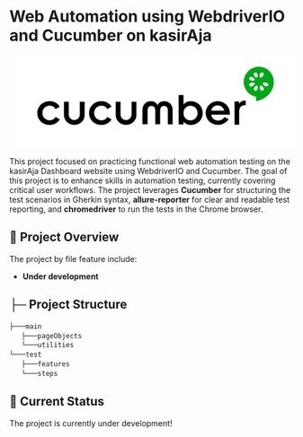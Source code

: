 # Web Automation using WebdriverIO and Cucumber on kasirAja

<p align="center">
    <img src="cucumber.webp" alt="cucumber" width="500" style="margin-left: 10px;" >
</p>

This project focused on practicing functional web automation testing on the kasirAja Dashboard website using WebdriverIO and Cucumber. The goal of this project is to enhance skills in automation testing, currently covering critical user workflows. The project leverages **Cucumber** for structuring the test scenarios in Gherkin syntax, **allure-reporter** for clear and readable test reporting, and **chromedriver** to run the tests in the Chrome browser.

## 🚀 Project Overview

The project by file feature include:
- **Under development**

## **├─** Project Structure
 ```bash
├───main
    ├───pageObjects
    └───utilities
└───test
    ├───features
    └───steps
 ```

## 📌 Current Status
The project is currently under development!